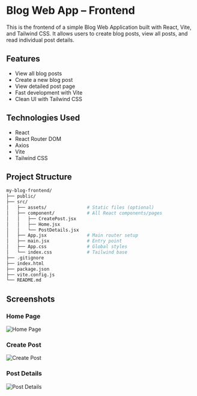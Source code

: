# Blog Web App – Frontend
This is the frontend of a simple Blog Web Application built with React, Vite, and Tailwind CSS. It allows users to create blog posts, view all posts, and read individual post details.

## Features

- View all blog posts
- Create a new blog post
- View detailed post page
- Fast development with Vite
- Clean UI with Tailwind CSS

## Technologies Used

- React
- React Router DOM
- Axios
- Vite
- Tailwind CSS
## Project Structure
  ``` bash
  my-blog-frontend/
├── public/
├── src/
│   ├── assets/               # Static files (optional)
│   ├── component/            # All React components/pages
│   │   ├── CreatePost.jsx
│   │   ├── Home.jsx
│   │   └── PostDetails.jsx
│   ├── App.jsx               # Main router setup
│   ├── main.jsx              # Entry point
│   ├── App.css               # Global styles
│   └── index.css             # Tailwind base
├── .gitignore
├── index.html
├── package.json
├── vite.config.js
└── README.md

  ```

## Screenshots

###  Home Page
![Home Page](https://drive.google.com/uc?export=view&id=1hChu0G-1S0xBt0XCIR7QuyDdCGIkuCAo)

### Create Post
![Create Post](https://drive.google.com/uc?export=view&id=1zZ-Wl2LeVzllNpJ5H_hR27_Zd4BN_lAD)

### Post Details
![Post Details](https://drive.google.com/uc?export=view&id=1Xf84dDwh7kw1Mh-Qu3-3OBYRsGF05uWv)




